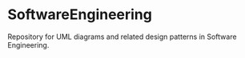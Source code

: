 # SoftwareEngineering


Repository for UML diagrams and related design patterns in Software Engineering.

